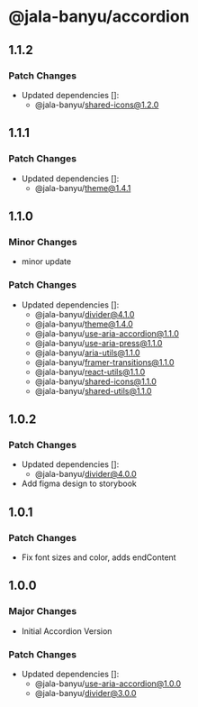 # @jala-banyu/accordion

## 1.1.2

### Patch Changes

- Updated dependencies []:
  - @jala-banyu/shared-icons@1.2.0

## 1.1.1

### Patch Changes

- Updated dependencies []:
  - @jala-banyu/theme@1.4.1

## 1.1.0

### Minor Changes

- minor update

### Patch Changes

- Updated dependencies []:
  - @jala-banyu/divider@4.1.0
  - @jala-banyu/theme@1.4.0
  - @jala-banyu/use-aria-accordion@1.1.0
  - @jala-banyu/use-aria-press@1.1.0
  - @jala-banyu/aria-utils@1.1.0
  - @jala-banyu/framer-transitions@1.1.0
  - @jala-banyu/react-utils@1.1.0
  - @jala-banyu/shared-icons@1.1.0
  - @jala-banyu/shared-utils@1.1.0

## 1.0.2

### Patch Changes

- Updated dependencies []:
  - @jala-banyu/divider@4.0.0
- Add figma design to storybook

## 1.0.1

### Patch Changes

- Fix font sizes and color, adds endContent

## 1.0.0

### Major Changes

- Initial Accordion Version

### Patch Changes

- Updated dependencies []:
  - @jala-banyu/use-aria-accordion@1.0.0
  - @jala-banyu/divider@3.0.0

